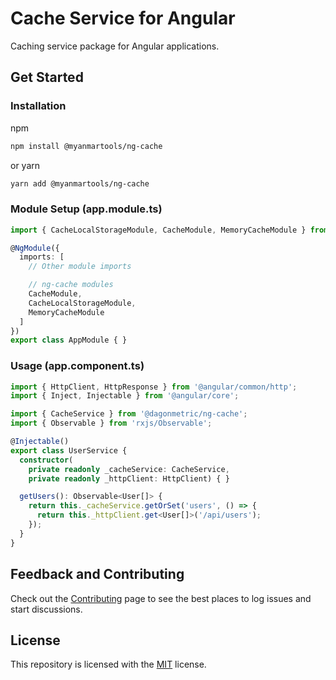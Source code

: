# Cache Service for Angular

Caching service package for Angular applications.

## Get Started

### Installation

npm

```bash
npm install @myanmartools/ng-cache
```

or yarn

```bash
yarn add @myanmartools/ng-cache
```

### Module Setup (app.module.ts)

```typescript
import { CacheLocalStorageModule, CacheModule, MemoryCacheModule } from '@dagonmetric/ng-cache';

@NgModule({
  imports: [
    // Other module imports

    // ng-cache modules
    CacheModule,
    CacheLocalStorageModule,
    MemoryCacheModule
  ]
})
export class AppModule { }
```

### Usage (app.component.ts)

```typescript
import { HttpClient, HttpResponse } from '@angular/common/http';
import { Inject, Injectable } from '@angular/core';

import { CacheService } from '@dagonmetric/ng-cache';
import { Observable } from 'rxjs/Observable';

@Injectable()
export class UserService {
  constructor(
    private readonly _cacheService: CacheService,
    private readonly _httpClient: HttpClient) { }

  getUsers(): Observable<User[]> {
    return this._cacheService.getOrSet('users', () => {
      return this._httpClient.get<User[]>('/api/users');
    });
  }
}
```

## Feedback and Contributing

Check out the [Contributing](https://github.com/DagonMetric/ng-cache/blob/master/CONTRIBUTING.md) page to see the best places to log issues and start discussions.

## License

This repository is licensed with the [MIT](https://github.com/DagonMetric/ng-cache/blob/master/LICENSE) license.
